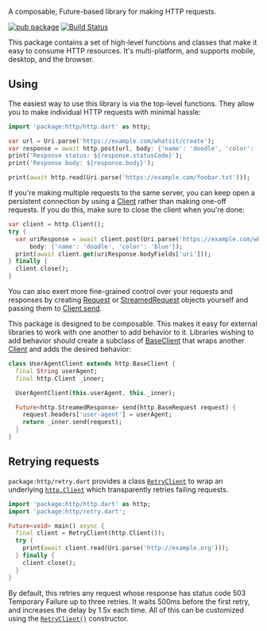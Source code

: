 A composable, Future-based library for making HTTP requests.

[![pub package](https://img.shields.io/pub/v/http.svg)](https://pub.dev/packages/http)
[![Build Status](https://github.com/dart-lang/http/workflows/Dart%20CI/badge.svg)](https://github.com/dart-lang/http/actions?query=workflow%3A"Dart+CI"+branch%3Amaster)

This package contains a set of high-level functions and classes that make it
easy to consume HTTP resources. It's multi-platform, and supports mobile, desktop,
and the browser.

## Using

The easiest way to use this library is via the top-level functions. They allow
you to make individual HTTP requests with minimal hassle:

```dart
import 'package:http/http.dart' as http;

var url = Uri.parse('https://example.com/whatsit/create');
var response = await http.post(url, body: {'name': 'doodle', 'color': 'blue'});
print('Response status: ${response.statusCode}');
print('Response body: ${response.body}');

print(await http.read(Uri.parse('https://example.com/foobar.txt')));
```

If you're making multiple requests to the same server, you can keep open a
persistent connection by using a [Client][] rather than making one-off requests.
If you do this, make sure to close the client when you're done:

```dart
var client = http.Client();
try {
  var uriResponse = await client.post(Uri.parse('https://example.com/whatsit/create'),
      body: {'name': 'doodle', 'color': 'blue'});
  print(await client.get(uriResponse.bodyFields['uri']));
} finally {
  client.close();
}
```

You can also exert more fine-grained control over your requests and responses by
creating [Request][] or [StreamedRequest][] objects yourself and passing them to
[Client.send][].

[Request]: https://pub.dev/documentation/http/latest/http/Request-class.html
[StreamedRequest]: https://pub.dev/documentation/http/latest/http/StreamedRequest-class.html
[Client.send]: https://pub.dev/documentation/http/latest/http/Client/send.html

This package is designed to be composable. This makes it easy for external
libraries to work with one another to add behavior to it. Libraries wishing to
add behavior should create a subclass of [BaseClient][] that wraps another
[Client][] and adds the desired behavior:

[BaseClient]: https://pub.dev/documentation/http/latest/http/BaseClient-class.html
[Client]: https://pub.dev/documentation/http/latest/http/Client-class.html

```dart
class UserAgentClient extends http.BaseClient {
  final String userAgent;
  final http.Client _inner;

  UserAgentClient(this.userAgent, this._inner);

  Future<http.StreamedResponse> send(http.BaseRequest request) {
    request.headers['user-agent'] = userAgent;
    return _inner.send(request);
  }
}
```

## Retrying requests

`package:http/retry.dart` provides a class [`RetryClient`][RetryClient] to wrap
an underlying [`http.Client`][Client] which transparently retries failing
requests.

[RetryClient]: https://pub.dev/documentation/http/latest/retry/RetryClient-class.html
[Client]: https://pub.dev/documentation/http/latest/http/Client-class.html

```dart
import 'package:http/http.dart' as http;
import 'package:http/retry.dart';

Future<void> main() async {
  final client = RetryClient(http.Client());
  try {
    print(await client.read(Uri.parse('http://example.org')));
  } finally {
    client.close();
  }
}
```

By default, this retries any request whose response has status code 503
Temporary Failure up to three retries. It waits 500ms before the first retry,
and increases the delay by 1.5x each time. All of this can be customized using
the [`RetryClient()`][new RetryClient] constructor.

[new RetryClient]: https://pub.dev/documentation/http/latest/retry/RetryClient/RetryClient.html
